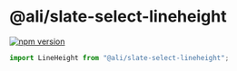 # @ali/slate-select-lineheight

[![npm version](https://badge.fury.io/js/%40canner%2Fslate-select-lineheight.svg)](https://badge.fury.io/js/%40canner%2Fslate-select-lineheight)

```js
import LineHeight from "@ali/slate-select-lineheight";
```
